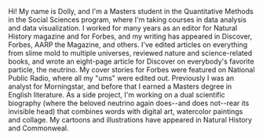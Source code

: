 Hi! My name is Dolly, and I'm a Masters student in the Quantitative Methods in the Social Sciences program, where I'm taking courses in data analysis and data visualization. I worked for many years as an editor for Natural History magazine and for Forbes, and my writing has appeared in Discover, Forbes, AARP the Magazine, and others. I've edited articles on everything from slime mold to multiple universes, reviewed nature and science-related books, and wrote an eight-page article for Discover on everybody's favorite particle, the neutrino. My cover stories for Forbes were featured on National Public Radio, where all my "ums" were edited out. Previously I was an analyst for Morningstar, and before that I earned a Masters degree in English literature. As a side project, I'm working on a dual scientific biography (where the beloved neutrino again does--and does not--rear its invisible head) that combines words with digital art, watercolor paintings and collage. My cartoons and illustrations have appeared in Natural History and Commonweal.
